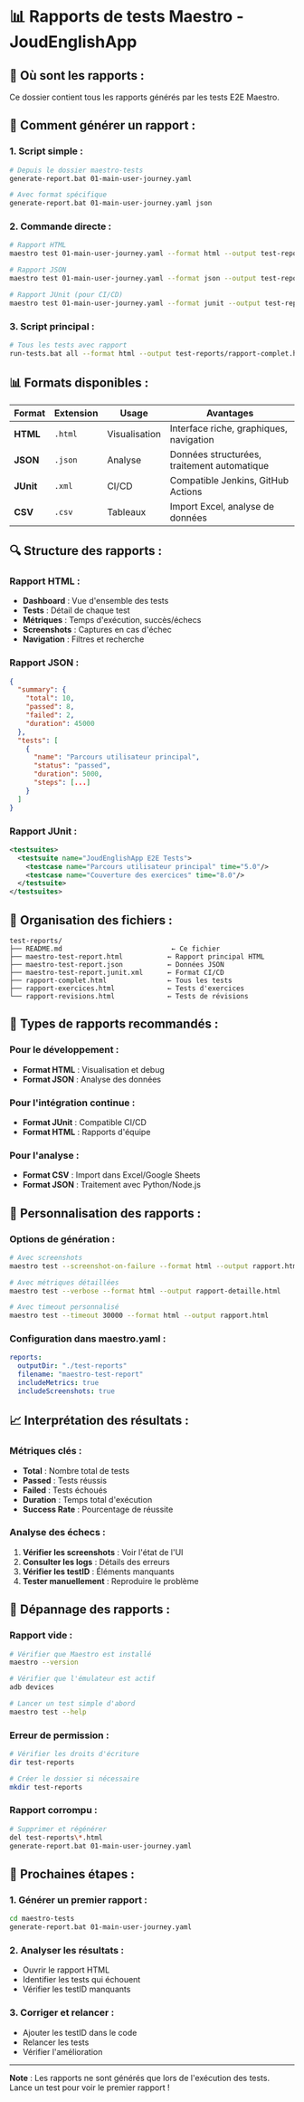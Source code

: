# 📊 Rapports de tests Maestro - JoudEnglishApp

## 📍 **Où sont les rapports :**

Ce dossier contient tous les rapports générés par les tests E2E Maestro.

## 🚀 **Comment générer un rapport :**

### **1. Script simple :**
```bash
# Depuis le dossier maestro-tests
generate-report.bat 01-main-user-journey.yaml

# Avec format spécifique
generate-report.bat 01-main-user-journey.yaml json
```

### **2. Commande directe :**
```bash
# Rapport HTML
maestro test 01-main-user-journey.yaml --format html --output test-reports/rapport.html

# Rapport JSON
maestro test 01-main-user-journey.yaml --format json --output test-reports/rapport.json

# Rapport JUnit (pour CI/CD)
maestro test 01-main-user-journey.yaml --format junit --output test-reports/rapport.xml
```

### **3. Script principal :**
```bash
# Tous les tests avec rapport
run-tests.bat all --format html --output test-reports/rapport-complet.html
```

## 📊 **Formats disponibles :**

| Format | Extension | Usage | Avantages |
|--------|-----------|-------|-----------|
| **HTML** | `.html` | Visualisation | Interface riche, graphiques, navigation |
| **JSON** | `.json` | Analyse | Données structurées, traitement automatique |
| **JUnit** | `.xml` | CI/CD | Compatible Jenkins, GitHub Actions |
| **CSV** | `.csv` | Tableaux | Import Excel, analyse de données |

## 🔍 **Structure des rapports :**

### **Rapport HTML :**
- **Dashboard** : Vue d'ensemble des tests
- **Tests** : Détail de chaque test
- **Métriques** : Temps d'exécution, succès/échecs
- **Screenshots** : Captures en cas d'échec
- **Navigation** : Filtres et recherche

### **Rapport JSON :**
```json
{
  "summary": {
    "total": 10,
    "passed": 8,
    "failed": 2,
    "duration": 45000
  },
  "tests": [
    {
      "name": "Parcours utilisateur principal",
      "status": "passed",
      "duration": 5000,
      "steps": [...]
    }
  ]
}
```

### **Rapport JUnit :**
```xml
<testsuites>
  <testsuite name="JoudEnglishApp E2E Tests">
    <testcase name="Parcours utilisateur principal" time="5.0"/>
    <testcase name="Couverture des exercices" time="8.0"/>
  </testsuite>
</testsuites>
```

## 📁 **Organisation des fichiers :**

```
test-reports/
├── README.md                           ← Ce fichier
├── maestro-test-report.html           ← Rapport principal HTML
├── maestro-test-report.json           ← Données JSON
├── maestro-test-report.junit.xml      ← Format CI/CD
├── rapport-complet.html               ← Tous les tests
├── rapport-exercices.html             ← Tests d'exercices
└── rapport-revisions.html             ← Tests de révisions
```

## 🎯 **Types de rapports recommandés :**

### **Pour le développement :**
- **Format HTML** : Visualisation et debug
- **Format JSON** : Analyse des données

### **Pour l'intégration continue :**
- **Format JUnit** : Compatible CI/CD
- **Format HTML** : Rapports d'équipe

### **Pour l'analyse :**
- **Format CSV** : Import dans Excel/Google Sheets
- **Format JSON** : Traitement avec Python/Node.js

## 🔧 **Personnalisation des rapports :**

### **Options de génération :**
```bash
# Avec screenshots
maestro test --screenshot-on-failure --format html --output rapport.html

# Avec métriques détaillées
maestro test --verbose --format html --output rapport-detaille.html

# Avec timeout personnalisé
maestro test --timeout 30000 --format html --output rapport.html
```

### **Configuration dans maestro.yaml :**
```yaml
reports:
  outputDir: "./test-reports"
  filename: "maestro-test-report"
  includeMetrics: true
  includeScreenshots: true
```

## 📈 **Interprétation des résultats :**

### **Métriques clés :**
- **Total** : Nombre total de tests
- **Passed** : Tests réussis
- **Failed** : Tests échoués
- **Duration** : Temps total d'exécution
- **Success Rate** : Pourcentage de réussite

### **Analyse des échecs :**
1. **Vérifier les screenshots** : Voir l'état de l'UI
2. **Consulter les logs** : Détails des erreurs
3. **Vérifier les testID** : Éléments manquants
4. **Tester manuellement** : Reproduire le problème

## 🚨 **Dépannage des rapports :**

### **Rapport vide :**
```bash
# Vérifier que Maestro est installé
maestro --version

# Vérifier que l'émulateur est actif
adb devices

# Lancer un test simple d'abord
maestro test --help
```

### **Erreur de permission :**
```bash
# Vérifier les droits d'écriture
dir test-reports

# Créer le dossier si nécessaire
mkdir test-reports
```

### **Rapport corrompu :**
```bash
# Supprimer et régénérer
del test-reports\*.html
generate-report.bat 01-main-user-journey.yaml
```

## 🎯 **Prochaines étapes :**

### **1. Générer un premier rapport :**
```bash
cd maestro-tests
generate-report.bat 01-main-user-journey.yaml
```

### **2. Analyser les résultats :**
- Ouvrir le rapport HTML
- Identifier les tests qui échouent
- Vérifier les testID manquants

### **3. Corriger et relancer :**
- Ajouter les testID dans le code
- Relancer les tests
- Vérifier l'amélioration

---

**Note** : Les rapports ne sont générés que lors de l'exécution des tests. Lance un test pour voir le premier rapport !
